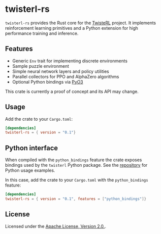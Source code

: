 # twisterl-rs

`twisterl-rs` provides the Rust core for the [TwisteRL](https://github.com/IBM/twisteRL) project. It implements reinforcement learning primitives and a Python extension for high performance training and inference.

## Features

- Generic `Env` trait for implementing discrete environments
- Sample puzzle environment
- Simple neural network layers and policy utilities
- Parallel collectors for PPO and AlphaZero algorithms
- Optional Python bindings via [PyO3](https://pyo3.rs)

This crate is currently a proof of concept and its API may change.

## Usage
Add the crate to your `Cargo.toml`:

```toml
[dependencies]
twisterl-rs = { version = "0.1"}
```

## Python interface

When compiled with the `python_bindings` feature the crate exposes bindings used by the `twisterl` Python package. See the [repository](https://github.com/IBM/twisteRL)  for Python usage examples.

In this case, add the crate to your `Cargo.toml` with the `python_bindings` feature:

```toml
[dependencies]
twisterl-rs = { version = "0.1", features = ["python_bindings"]}
```

## License

Licensed under the [Apache License, Version 2.0.](https://github.com/dtolnay/syn/blob/HEAD/LICENSE-APACHE).
